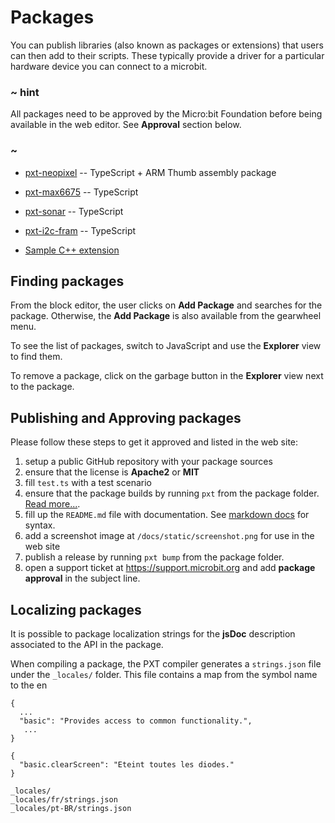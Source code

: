 # Packages

You can publish libraries (also known as packages or extensions)
that users can then add to their scripts. These typically
provide a driver for a particular hardware device you can connect
to a microbit. 

### ~ hint

All packages need to be approved by the Micro:bit Foundation before being available in the web editor.
See **Approval** section below.

### ~

* [pxt-neopixel](https://github.com/Microsoft/pxt-neopixel) -- TypeScript + ARM Thumb assembly package
* [pxt-max6675](https://github.com/Microsoft/pxt-max6675) -- TypeScript
* [pxt-sonar](https://github.com/microsoft/pxt-sonar) -- TypeScript
* [pxt-i2c-fram](https://github.com/microsoft/pxt-i2c-fram) -- TypeScript

* [Sample C++ extension](https://github.com/Microsoft/pxt-microbit-cppsample)

## Finding packages

From the block editor, the user clicks on **Add Package** and searches for the package. 
Otherwise, the **Add Package** is also available from the gearwheel menu.

To see the list of packages, switch to JavaScript and use the **Explorer** view to find them.

To remove a package, click on the garbage button in the **Explorer** view next to the package.

## Publishing and Approving packages

Please follow these steps to get it approved and listed in the web site:

1. setup a public GitHub repository with your package sources
2. ensure that the license is **Apache2** or **MIT**
3. fill ``test.ts`` with a test scenario
4. ensure that the package builds by running ``pxt`` from the package folder. [Read more...](https://www.pxt.io/packages).
5. fill up the ``README.md`` file with documentation. See [markdown docs](https://pxt.io/writing-docs) for syntax.
6. add a screenshot image at ``/docs/static/screenshot.png`` for use in the web site
7. publish a release by running ``pxt bump`` from the package folder.
8. open a support ticket at https://support.microbit.org and add **package approval** in the subject line.

## Localizing packages

It is possible to package localization strings for the **jsDoc** description associated to the API in the package.

When compiling a package, the PXT compiler generates a `strings.json` file under the `_locales/` folder. 
This file contains a map from the symbol name to the en

```
{
  ...
  "basic": "Provides access to common functionality.",
   ...
}
```

```
{
  "basic.clearScreen": "Eteint toutes les diodes."
}
```

```
_locales/
_locales/fr/strings.json
_locales/pt-BR/strings.json
```

